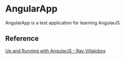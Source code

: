 AngularApp
==========

AngularApp is a test application for learning AngularJS

Reference
---------
[Up and Running with AngularJS - Ray Villalobos](http://www.lynda.com/AngularJS-tutorials/Up-Running-AngularJS/154414-2.html)